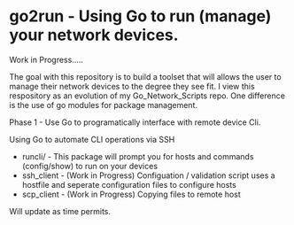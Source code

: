 # go2run - Using Go to run (manage) your network devices.

Work in Progress.....

The goal with this repository is to build a toolset that will allows the user to manage their network devices to the degree they see fit.
I view this respository as an evolution of my Go_Network_Scripts repo. One difference is the use of go modules for package management.

Phase 1 - Use Go to programatically interface with remote device Cli.

Using Go to automate CLI operations via SSH

- runcli/ -  This package will prompt you for hosts and commands (config/show) to run on your devices
- ssh_client - (Work in Progress) Configuation / validation script uses a hostfile and seperate configuration files to configure hosts
- scp_client - (Work in Progress) Copying files to remote host


Will update as time permits.





